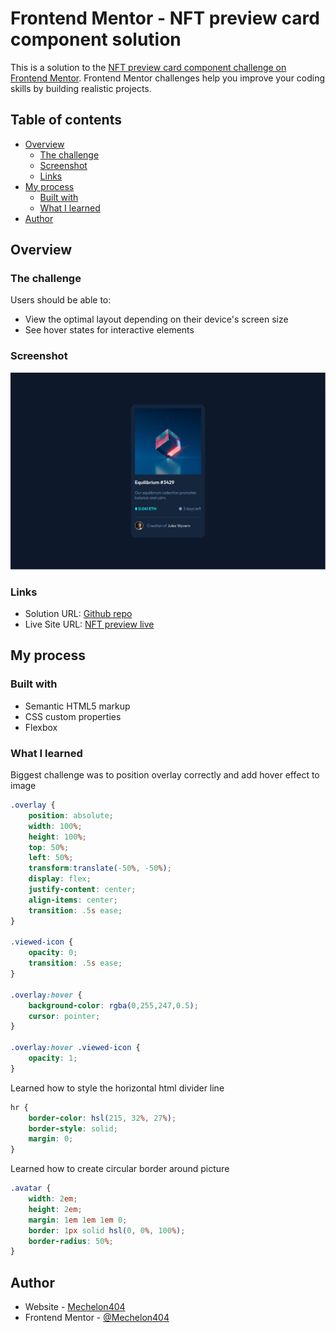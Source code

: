 # Frontend Mentor - NFT preview card component solution

This is a solution to the [NFT preview card component challenge on Frontend Mentor](https://www.frontendmentor.io/challenges/nft-preview-card-component-SbdUL_w0U). Frontend Mentor challenges help you improve your coding skills by building realistic projects. 

## Table of contents

- [Overview](#overview)
  - [The challenge](#the-challenge)
  - [Screenshot](#screenshot)
  - [Links](#links)
- [My process](#my-process)
  - [Built with](#built-with)
  - [What I learned](#what-i-learned)
- [Author](#author)

## Overview

### The challenge

Users should be able to:

- View the optimal layout depending on their device's screen size
- See hover states for interactive elements

### Screenshot

![](./images/screenshot-solution.png)

### Links

- Solution URL: [Github repo](https://github.com/Mechelon404/FrontendMentor-NFTpreview)
- Live Site URL: [NFT preview live](https://mechelon404.github.io/FrontendMentor-NFTpreview/)

## My process

### Built with

- Semantic HTML5 markup
- CSS custom properties
- Flexbox

### What I learned

Biggest challenge was to position overlay correctly and add hover effect to image
```css
.overlay {
    position: absolute;
    width: 100%;
    height: 100%;
    top: 50%;
    left: 50%;
    transform:translate(-50%, -50%);
    display: flex;
    justify-content: center;
    align-items: center;
    transition: .5s ease;
}

.viewed-icon {
    opacity: 0;
    transition: .5s ease;
}

.overlay:hover {
    background-color: rgba(0,255,247,0.5);
    cursor: pointer;
}

.overlay:hover .viewed-icon {
    opacity: 1;
}
```

Learned how to style the horizontal html divider line
```css
hr {
    border-color: hsl(215, 32%, 27%);
    border-style: solid;
    margin: 0;
}
```
Learned how to create circular border around picture
```css
.avatar {
    width: 2em;
    height: 2em;
    margin: 1em 1em 1em 0;
    border: 1px solid hsl(0, 0%, 100%);
    border-radius: 50%;
}
```

## Author

- Website - [Mechelon404](https://github.com/Mechelon404)
- Frontend Mentor - [@Mechelon404](https://www.frontendmentor.io/profile/Mechelon404)